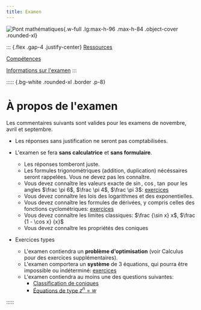 ```yaml
---
title: Examen
---
```


![Pont mathématiques](/images/PM1C.png){.w-full .lg:max-h-96 .max-h-84 .object-cover .rounded-xl}

::: {.flex .gap-4 .justify-center}
[Ressources](/PM1C/)

[Compétences](/PM1C/skills)

[Informations sur l'examen](/PM1C/exam)
:::

::::: {.bg-white .rounded-xl .border .p-8}

# À propos de l'examen

Les commentaires suivants sont valides pour les examens de novembre, avril et septembre.

- Les réponses sans justification ne seront pas comptabilisées.

- L'examen se fera **sans calculatrice** et **sans formulaire**.
  - Les réponses tomberont juste.
  - Les formules trigonométriques (addition, duplication) nécéssaires seront rappelées.
    Vous ne devez pas les connaître.
  - Vous devez connaître les valeurs exacte de $\sin$, $\cos$, $\tan$ pour les angles $\frac \pi 6$, $\frac \pi 4$, $\frac \pi 3$: [exercices](/PM1C/practice/trigonometry/exact_values)
  - Vous devez connaître les lois des logarithmes et des exponentielles.
  - Vous devez connaître les formules de dérivées, y compris celles des fonctions cyclométriques: [exercices](/PM1C/practice/differentiation/differentiation)
  - Vous devez connaître les limites classiques: $\frac {\sin x} x$, $\frac {1 - \cos x} {x}$
  - Vous devez connaître les propriétés des coniques

- Exercices types
  - L'examen contiendra un **problème d'optimisation** (voir Calculus pour des exercices supplémentaires).
  - L'examen comportera un **système** de 3 équations, qui pourra être impossible ou indéterminé: [exercices](/PM1C/practice/algebra/systems-3-vars-3)
  - L'examen contiendra au moins une des questions suivantes:
     - [Classification de coniques](/PM1C/practice/geometry/conic-sections)
     - [Équations de type $z^n = w$](/PM1C/practice/algebra/complex-roots)

:::::

